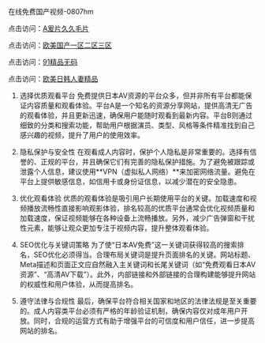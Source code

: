 在线免费国产视频-0807hm

点击访问：<a href="https://heiliaoe8ajia.pages.dev">A爰片久久毛片</a>

点击访问：<a href="https://tfda.pages.dev/">欧美国产一区二区三区</a>

点击访问：<a href="https://gda-c7m.pages.dev/">91精品无码</a>

点击访问：<a href="https://gsd-agv.pages.dev/">欧美日韩人妻精品</a>

1. 选择优质观看平台
免费提供日本AV资源的平台众多，但并非所有平台都能保证内容质量和观看体验。平台A是一个知名的资源分享网站，提供高清无广告的观看体验，并且更新迅速，确保用户能随时观看到最新内容。平台B则通过细致的分类和搜索功能，帮助用户根据演员、类型、风格等条件精准找到自己感兴趣的视频，提升了用户的使用效率。

2. 隐私保护与安全性
在观看成人内容时，保护个人隐私是非常重要的。选择有信誉的、正规的平台，并且确保它们有完善的隐私保护措施。为了避免被跟踪或泄露个人信息，建议使用**VPN（虚拟私人网络）**来加密网络流量。避免在平台上提供敏感信息，如信用卡或身份证信息，以减少潜在的安全隐患。

3. 优化观看体验
优质的观看体验是吸引用户长期使用平台的关键。加载速度和视频播放流畅性直接影响观影体验，排名较高的优质平台通常会优化视频质量和加载速度，保证视频能够在各种设备上流畅播放。另外，减少广告弹窗和干扰性元素，能够让观众更加专注于视频内容，提升整体观看体验。

4. SEO优化与关键词策略
为了使“日本AV免费”这一关键词获得较高的搜索排名，SEO优化必须得当。合理布局关键词是提升页面排名的关键。网站标题、Meta描述和页面正文应自然融入主关键词和长尾关键词（如“免费观看日本AV资源”、“高清AV下载”）。此外，内部链接和外部链接的合理构建能够提升网站的权威性和用户体验，从而提高排名。

5. 遵守法律与合规性
最后，确保平台符合相关国家和地区的法律法规是至关重要的。成人内容类平台必须有严格的年龄验证机制，确保内容仅对成年用户开放。同时，合规的运营方式有助于增强平台的可信度和用户信任，进一步提高网站的排名。

<span style="display:none;">[Canonical link](https://github.com/zzy1238/23456 ）</span>
